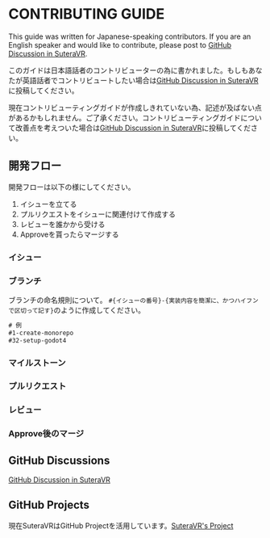 # CONTRIBUTING GUIDE

This guide was written for Japanese-speaking contributors. If you are an English speaker and would like to contribute, please post to [GitHub Discussion in SuteraVR](https://github.com/SuteraVR/SuteraVR/discussions).  

このガイドは日本語話者のコントリビューターの為に書かれました。もしもあなたが英語話者でコントリビュートしたい場合は[GitHub Discussion in SuteraVR](https://github.com/SuteraVR/SuteraVR/discussions)に投稿してください。

現在コントリビューティングガイドが作成しきれていない為、記述が及ばない点があるかもしれません。ご了承ください。コントリビューティングガイドについて改善点を考えついた場合は[GitHub Discussion in SuteraVR](https://github.com/SuteraVR/SuteraVR/discussions)に投稿してください。

## 開発フロー

開発フローは以下の様にしてください。

1. イシューを立てる
2. プルリクエストをイシューに関連付けて作成する
3. レビューを誰かから受ける
4. Approveを貰ったらマージする

### イシュー

### ブランチ

ブランチの命名規則について。
`#{イシューの番号}-{実装内容を簡潔に、かつハイフンで区切って記す}`のように作成してください。
```txt
# 例
#1-create-monorepo
#32-setup-godot4
```

### マイルストーン

### プルリクエスト

### レビュー

### Approve後のマージ

## GitHub Discussions

[GitHub Discussion in SuteraVR](https://github.com/SuteraVR/SuteraVR/discussions)

## GitHub Projects

現在SuteraVRはGitHub Projectを活用しています。[SuteraVR's Project](https://github.com/orgs/SuteraVR/projects/1)
